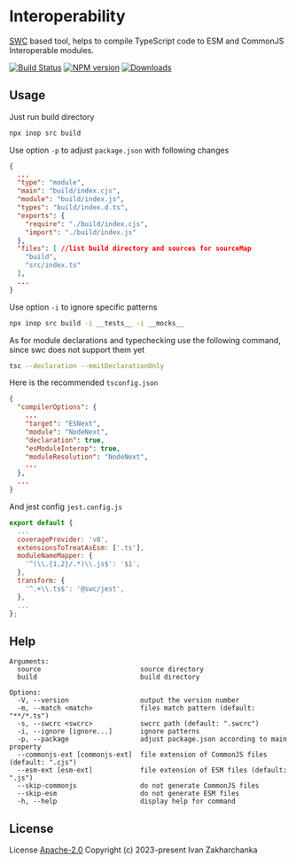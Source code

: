 # Interoperability

[SWC](https://www.npmjs.com/package/@swc/core) based tool, helps to compile TypeScript code to ESM and CommonJS Interoperable modules.

[![Build Status][github-image]][github-url]
[![NPM version][npm-image]][npm-url]
[![Downloads][downloads-image]][npm-url]

## Usage

Just run build directory
```bash
npx inop src build
```

Use option `-p` to adjust `package.json` with following changes
```json
{
  ...
  "type": "module",
  "main": "build/index.cjs",
  "module": "build/index.js",
  "types": "build/index.d.ts",
  "exports": {
    "require": "./build/index.cjs",
    "import": "./build/index.js"
  },
  "files": [ //list build directory and sources for sourceMap
    "build",
    "src/index.ts"
  ],
  ...
}
```

Use option `-i` to ignore specific patterns
```bash
npx inop src build -i __tests__ -i __mocks__
```

As for module declarations and typechecking use the following command, since swc does not support them yet
```bash
tsc --declaration --emitDeclarationOnly
```

Here is the recommended `tsconfig.json`
```json
{
  "compilerOptions": {
    ...
    "target": "ESNext",
    "module": "NodeNext",
    "declaration": true,
    "esModuleInterop": true,
    "moduleResolution": "NodeNext",
    ...
  },
  ...
}
```

And jest config `jest.config.js`
```javascript
export default {
  ...
  coverageProvider: 'v8',
  extensionsToTreatAsEsm: ['.ts'],
  moduleNameMapper: {
    '^(\\.{1,2}/.*)\\.js$': '$1',
  },
  transform: {
    '^.+\\.ts$': '@swc/jest',
  },
  ...
};
```

## Help
```
Arguments:
  source                         source directory
  build                          build directory

Options:
  -V, --version                  output the version number
  -m, --match <match>            files match pattern (default: "**/*.ts")
  -s, --swcrc <swcrc>            swcrc path (default: ".swcrc")
  -i, --ignore [ignore...]       ignore patterns
  -p, --package                  adjust package.json according to main property
  --commonjs-ext [commonjs-ext]  file extension of CommonJS files (default: ".cjs")
  --esm-ext [esm-ext]            file extension of ESM files (default: ".js")
  --skip-commonjs                do not generate CommonJS files
  --skip-esm                     do not generate ESM files
  -h, --help                     display help for command
```

## License

License [Apache-2.0](http://www.apache.org/licenses/LICENSE-2.0)
Copyright (c) 2023-present Ivan Zakharchanka


[npm-url]: https://www.npmjs.com/package/inop
[downloads-image]: https://img.shields.io/npm/dw/inop.svg?maxAge=43200
[npm-image]: https://img.shields.io/npm/v/inop.svg?maxAge=43200
[github-url]: https://github.com/3axap4eHko/interoperability/actions/workflows/cicd.yml
[github-image]: https://github.com/3axap4eHko/interoperability/actions/workflows/cicd.yml/badge.svg
